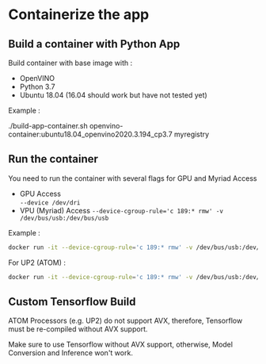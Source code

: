 # Containerize the app

## Build a container with Python App

Build container with base image with :

- OpenVINO
- Python 3.7
- Ubuntu 18.04  (16.04 should work but have not tested yet)

Example :

./build-app-container.sh openvino-container:ubuntu18.04_openvino2020.3.194_cp3.7 myregistry

## Run the container

You need to run the container with several flags for GPU and Myriad Access

- GPU Access  
    `--device /dev/dri`
- VPU (Myriad) Access
    `--device-cgroup-rule='c 189:* rmw' -v /dev/bus/usb:/dev/bus/usb`

Example :

```bash
docker run -it --device-cgroup-rule='c 189:* rmw' -v /dev/bus/usb:/dev/bus/usb --device /dev/dri -v ${HOME}/data:/home/openvino/data -p 8080:8080 daisukeiot/openvino-container:ubuntu18.04_openvino2020.3.194_cp3.7_app
```

For UP2 (ATOM) :

```bash
docker run -it --device-cgroup-rule='c 189:* rmw' -v /dev/bus/usb:/dev/bus/usb --device /dev/dri -v ${HOME}/data:/home/openvino/data -p 8080:8080 daisukeiot/openvino-container:ubuntu18.04_openvino2020.3.194_r1.15_cp3.7_app
```

## Custom Tensorflow Build

ATOM Processors (e.g. UP2) do not support AVX, therefore, Tensorflow must be re-compiled without AVX support.

Make sure to use Tensorflow without AVX support, otherwise, Model Conversion and Inference won't work.
